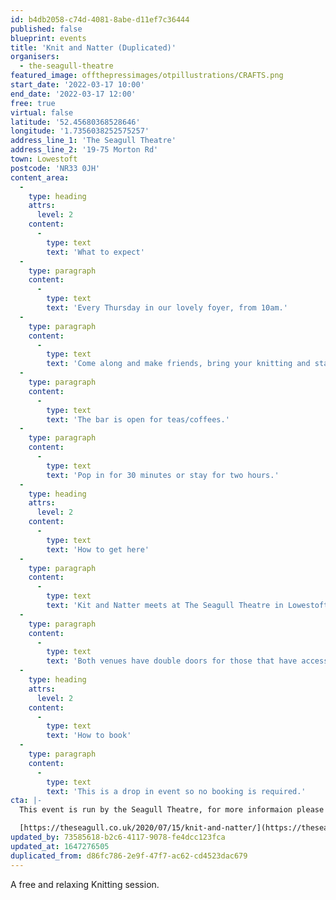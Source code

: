 ```yaml
---
id: b4db2058-c74d-4081-8abe-d11ef7c36444
published: false
blueprint: events
title: 'Knit and Natter (Duplicated)'
organisers:
  - the-seagull-theatre
featured_image: offthepressimages/otpillustrations/CRAFTS.png
start_date: '2022-03-17 10:00'
end_date: '2022-03-17 12:00'
free: true
virtual: false
latitude: '52.45680368528646'
longitude: '1.7356038252575257'
address_line_1: 'The Seagull Theatre'
address_line_2: '19-75 Morton Rd'
town: Lowestoft
postcode: 'NR33 0JH'
content_area:
  -
    type: heading
    attrs:
      level: 2
    content:
      -
        type: text
        text: 'What to expect'
  -
    type: paragraph
    content:
      -
        type: text
        text: 'Every Thursday in our lovely foyer, from 10am.'
  -
    type: paragraph
    content:
      -
        type: text
        text: 'Come along and make friends, bring your knitting and stay for a chat.'
  -
    type: paragraph
    content:
      -
        type: text
        text: 'The bar is open for teas/coffees.'
  -
    type: paragraph
    content:
      -
        type: text
        text: 'Pop in for 30 minutes or stay for two hours.'
  -
    type: heading
    attrs:
      level: 2
    content:
      -
        type: text
        text: 'How to get here'
  -
    type: paragraph
    content:
      -
        type: text
        text: 'Kit and Natter meets at The Seagull Theatre in Lowestoft.'
  -
    type: paragraph
    content:
      -
        type: text
        text: 'Both venues have double doors for those that have accessibility needs. '
  -
    type: heading
    attrs:
      level: 2
    content:
      -
        type: text
        text: 'How to book'
  -
    type: paragraph
    content:
      -
        type: text
        text: 'This is a drop in event so no booking is required.'
cta: |-
  This event is run by the Seagull Theatre, for more informaion please get in touch via:

  [https://theseagull.co.uk/2020/07/15/knit-and-natter/](https://theseagull.co.uk/2020/07/15/knit-and-natter/)
updated_by: 73585618-b2c6-4117-9078-fe4dcc123fca
updated_at: 1647276505
duplicated_from: d86fc786-2e9f-47f7-ac62-cd4523dac679
---
```

A free and relaxing Knitting session.